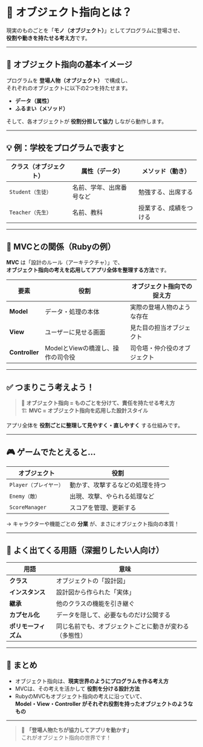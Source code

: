 # 🧠 オブジェクト指向とは？

現実のものごとを「**モノ（オブジェクト）**」としてプログラムに登場させ、  
**役割や動きを持たせる考え方**です。

---

## 🔸 オブジェクト指向の基本イメージ

プログラムを **登場人物（オブジェクト）** で構成し、  
それぞれのオブジェクトに以下の2つを持たせます。

- **データ（属性）**
- **ふるまい（メソッド）**

そして、各オブジェクトが **役割分担して協力** しながら動作します。

---

## 💡 例：学校をプログラムで表すと

| クラス（オブジェクト） | 属性（データ） | メソッド（動き） |
|--------------------------|----------------|------------------|
| `Student（生徒）` | 名前、学年、出席番号など | 勉強する、出席する |
| `Teacher（先生）` | 名前、教科 | 授業する、成績をつける |

---

## 🧱 MVCとの関係（Rubyの例）

**MVC** は「設計のルール（アーキテクチャ）」で、  
**オブジェクト指向の考えを応用してアプリ全体を整理する方法**です。

| 要素 | 役割 | オブジェクト指向での捉え方 |
|------|------|------------------------------|
| **Model** | データ・処理の本体 | 実際の登場人物のような存在 |
| **View** | ユーザーに見せる画面 | 見た目の担当オブジェクト |
| **Controller** | ModelとViewの橋渡し、操作の司令役 | 司令塔・仲介役のオブジェクト |

---

## ✅ つまりこう考えよう！

> 🧩 **オブジェクト指向 = ものごとを分けて、責任を持たせる考え方**  
> 🏗️ **MVC = オブジェクト指向を応用した設計スタイル**

アプリ全体を **役割ごとに整理して見やすく・直しやすく** する仕組みです。

---

## 🎮 ゲームでたとえると…

| オブジェクト | 役割 |
|---------------|------|
| `Player（プレイヤー）` | 動かす、攻撃するなどの処理を持つ |
| `Enemy（敵）` | 出現、攻撃、やられる処理など |
| `ScoreManager` | スコアを管理、更新する |

→ キャラクターや機能ごとの **分業** が、まさにオブジェクト指向の本質！

---

## 🔁 よく出てくる用語（深掘りしたい人向け）

| 用語 | 意味 |
|------|------|
| **クラス** | オブジェクトの「設計図」 |
| **インスタンス** | 設計図から作られた「実体」 |
| **継承** | 他のクラスの機能を引き継ぐ |
| **カプセル化** | データを隠して、必要なものだけ公開する |
| **ポリモーフィズム** | 同じ名前でも、オブジェクトごとに動きが変わる（多態性） |

---

## 📝 まとめ

- オブジェクト指向は、**現実世界のようにプログラムを作る考え方**
- MVCは、その考えを活かして **役割を分ける設計方法**
- RubyのMVCもオブジェクト指向の考えに沿っていて、  
  **Model・View・Controller がそれぞれ役割を持ったオブジェクトのようなもの**

---

> 💬 **「登場人物たちが協力してアプリを動かす」**  
> これがオブジェクト指向の世界です！